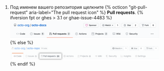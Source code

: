 1. Под именем вашего репозитория щелкните
{% octicon "git-pull-request" aria-label="The pull request icon" %} **Pull requests**.
    {% ifversion fpt or ghes > 3.1 or ghae-issue-4483 %}
    ![Issues and pull requests tab selection](/assets/images/help/repository/repo-tabs-pull-requests.png){% else %}
 ![Issues tab](/assets/images/enterprise/3.1/help/repository/repo-tabs-pull-requests.png){% endif %}
